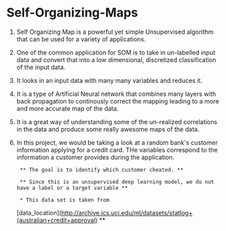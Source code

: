 # Self-Organizing-Maps


  1. Self Organizing Map is a powerful yet simple Unsupervised algorithm that can be used for a variety of applications.

  2. One of the common application for SOM is to take in un-labelled input data and convert that into a low dimensional, discretized classification of the input data.

  3. It looks in an input data with many many variables and reduces it.
  
  4. It is a type of Artificial Neural network that combines many layers with back propagation to continously correct the mapping leading to a more and more accurate map of the data.
  
  5. It is a great way of understanding some of the un-realized correlations in the data and produce some really awesome maps of the data.

  6. In this project, we would be taking a look at a random bank's customer information applying for a credit card. THe variables correspond to the information a customer provides during the application.
  
          ** The goal is to identify which customer cheated. **
  
          ** Since this is an unsupervised deep learning model, we do not have a label or a target variable **
          
          * This data set is taken from 
      [data_location](http://archive.ics.uci.edu/ml/datasets/statlog+(australian+credit+approval) **
